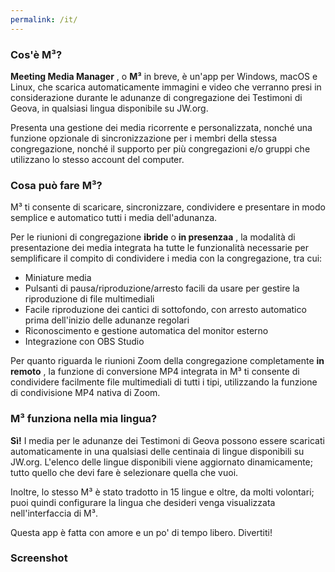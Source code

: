 ```yaml
---
permalink: /it/
---
```

  
### Cos'è M³?

**Meeting Media Manager** , o **M³** in breve, è un'app per Windows, macOS e Linux, che scarica automaticamente immagini e video che verranno presi in considerazione durante le adunanze di congregazione dei Testimoni di Geova, in qualsiasi lingua disponibile su JW.org.

Presenta una gestione dei media ricorrente e personalizzata, nonché una funzione opzionale di sincronizzazione per i membri della stessa congregazione, nonché il supporto per più congregazioni e/o gruppi che utilizzano lo stesso account del computer.

### Cosa può fare M³?

M³ ti consente di scaricare, sincronizzare, condividere e presentare in modo semplice e automatico tutti i media dell'adunanza.

Per le riunioni di congregazione **ibride** o **in presenzaa** , la modalità di presentazione dei media integrata ha tutte le funzionalità necessarie per semplificare il compito di condividere i media con la congregazione, tra cui:

- Miniature media
- Pulsanti di pausa/riproduzione/arresto facili da usare per gestire la riproduzione di file multimediali
- Facile riproduzione dei cantici di sottofondo, con arresto automatico prima dell'inizio delle adunanze regolari
- Riconoscimento e gestione automatica del monitor esterno
- Integrazione con OBS Studio

Per quanto riguarda le riunioni Zoom della congregazione completamente **in remoto** , la funzione di conversione MP4 integrata in M³ ti consente di condividere facilmente file multimediali di tutti i tipi, utilizzando la funzione di condivisione MP4 nativa di Zoom.

### M³ funziona nella mia lingua?

**Sì!** I media per le adunanze dei Testimoni di Geova possono essere scaricati automaticamente in una qualsiasi delle centinaia di lingue disponibili su JW.org. L'elenco delle lingue disponibili viene aggiornato dinamicamente; tutto quello che devi fare è selezionare quella che vuoi.

Inoltre, lo stesso M³ è stato tradotto in 15 lingue e oltre, da molti volontari; puoi quindi configurare la lingua che desideri venga visualizzata nell'interfaccia di M³.

Questa app è fatta con amore e un po' di tempo libero. Divertiti!

### Screenshot
